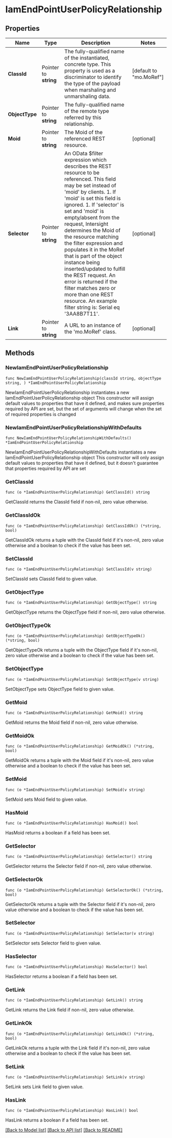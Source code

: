 # IamEndPointUserPolicyRelationship

## Properties

Name | Type | Description | Notes
------------ | ------------- | ------------- | -------------
**ClassId** | Pointer to **string** | The fully-qualified name of the instantiated, concrete type. This property is used as a discriminator to identify the type of the payload when marshaling and unmarshaling data. | [default to "mo.MoRef"]
**ObjectType** | Pointer to **string** | The fully-qualified name of the remote type referred by this relationship. | 
**Moid** | Pointer to **string** | The Moid of the referenced REST resource. | [optional] 
**Selector** | Pointer to **string** | An OData $filter expression which describes the REST resource to be referenced. This field may be set instead of &#39;moid&#39; by clients. 1. If &#39;moid&#39; is set this field is ignored. 1. If &#39;selector&#39; is set and &#39;moid&#39; is empty/absent from the request, Intersight determines the Moid of the resource matching the filter expression and populates it in the MoRef that is part of the object instance being inserted/updated to fulfill the REST request. An error is returned if the filter matches zero or more than one REST resource. An example filter string is: Serial eq &#39;3AA8B7T11&#39;. | [optional] 
**Link** | Pointer to **string** | A URL to an instance of the &#39;mo.MoRef&#39; class. | [optional] 

## Methods

### NewIamEndPointUserPolicyRelationship

`func NewIamEndPointUserPolicyRelationship(classId string, objectType string, ) *IamEndPointUserPolicyRelationship`

NewIamEndPointUserPolicyRelationship instantiates a new IamEndPointUserPolicyRelationship object
This constructor will assign default values to properties that have it defined,
and makes sure properties required by API are set, but the set of arguments
will change when the set of required properties is changed

### NewIamEndPointUserPolicyRelationshipWithDefaults

`func NewIamEndPointUserPolicyRelationshipWithDefaults() *IamEndPointUserPolicyRelationship`

NewIamEndPointUserPolicyRelationshipWithDefaults instantiates a new IamEndPointUserPolicyRelationship object
This constructor will only assign default values to properties that have it defined,
but it doesn't guarantee that properties required by API are set

### GetClassId

`func (o *IamEndPointUserPolicyRelationship) GetClassId() string`

GetClassId returns the ClassId field if non-nil, zero value otherwise.

### GetClassIdOk

`func (o *IamEndPointUserPolicyRelationship) GetClassIdOk() (*string, bool)`

GetClassIdOk returns a tuple with the ClassId field if it's non-nil, zero value otherwise
and a boolean to check if the value has been set.

### SetClassId

`func (o *IamEndPointUserPolicyRelationship) SetClassId(v string)`

SetClassId sets ClassId field to given value.


### GetObjectType

`func (o *IamEndPointUserPolicyRelationship) GetObjectType() string`

GetObjectType returns the ObjectType field if non-nil, zero value otherwise.

### GetObjectTypeOk

`func (o *IamEndPointUserPolicyRelationship) GetObjectTypeOk() (*string, bool)`

GetObjectTypeOk returns a tuple with the ObjectType field if it's non-nil, zero value otherwise
and a boolean to check if the value has been set.

### SetObjectType

`func (o *IamEndPointUserPolicyRelationship) SetObjectType(v string)`

SetObjectType sets ObjectType field to given value.


### GetMoid

`func (o *IamEndPointUserPolicyRelationship) GetMoid() string`

GetMoid returns the Moid field if non-nil, zero value otherwise.

### GetMoidOk

`func (o *IamEndPointUserPolicyRelationship) GetMoidOk() (*string, bool)`

GetMoidOk returns a tuple with the Moid field if it's non-nil, zero value otherwise
and a boolean to check if the value has been set.

### SetMoid

`func (o *IamEndPointUserPolicyRelationship) SetMoid(v string)`

SetMoid sets Moid field to given value.

### HasMoid

`func (o *IamEndPointUserPolicyRelationship) HasMoid() bool`

HasMoid returns a boolean if a field has been set.

### GetSelector

`func (o *IamEndPointUserPolicyRelationship) GetSelector() string`

GetSelector returns the Selector field if non-nil, zero value otherwise.

### GetSelectorOk

`func (o *IamEndPointUserPolicyRelationship) GetSelectorOk() (*string, bool)`

GetSelectorOk returns a tuple with the Selector field if it's non-nil, zero value otherwise
and a boolean to check if the value has been set.

### SetSelector

`func (o *IamEndPointUserPolicyRelationship) SetSelector(v string)`

SetSelector sets Selector field to given value.

### HasSelector

`func (o *IamEndPointUserPolicyRelationship) HasSelector() bool`

HasSelector returns a boolean if a field has been set.

### GetLink

`func (o *IamEndPointUserPolicyRelationship) GetLink() string`

GetLink returns the Link field if non-nil, zero value otherwise.

### GetLinkOk

`func (o *IamEndPointUserPolicyRelationship) GetLinkOk() (*string, bool)`

GetLinkOk returns a tuple with the Link field if it's non-nil, zero value otherwise
and a boolean to check if the value has been set.

### SetLink

`func (o *IamEndPointUserPolicyRelationship) SetLink(v string)`

SetLink sets Link field to given value.

### HasLink

`func (o *IamEndPointUserPolicyRelationship) HasLink() bool`

HasLink returns a boolean if a field has been set.


[[Back to Model list]](../README.md#documentation-for-models) [[Back to API list]](../README.md#documentation-for-api-endpoints) [[Back to README]](../README.md)


